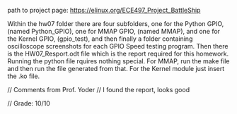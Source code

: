 path to project page: https://elinux.org/ECE497_Project_BattleShip


Within the hw07 folder there are four subfolders, one for the Python GPIO, (named Python_GPIO),
one for MMAP GPIO, (named MMAP), and one for the Kernel GPIO, (gpio_test), and then finally
a folder containing oscilloscope screenshots for each GPIO Speed testing program. Then there is 
the HW07_Resport.odt file which is the report required for this homework. Running the python file 
rquires nothing special. For MMAP, run the make file and then run the file generated from that.
For the Kernel module just insert the .ko file.  

// Comments from Prof. Yoder
// I found the report, looks good

// Grade:  10/10
